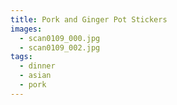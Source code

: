 ```yaml
---
title: Pork and Ginger Pot Stickers
images:
  - scan0109_000.jpg
  - scan0109_002.jpg
tags:
  - dinner
  - asian
  - pork
---
```

